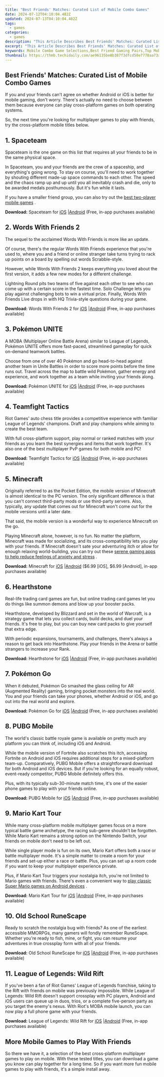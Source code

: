 ```yaml
---
title: "Best Friends' Matches: Curated List of Mobile Combo Games"
date: 2024-07-12T04:10:04.482Z
updated: 2024-07-13T04:10:04.482Z
tags:
  - games
categories:
  - games
description: "This Article Describes Best Friends' Matches: Curated List of Mobile Combo Games"
excerpt: "This Article Describes Best Friends' Matches: Curated List of Mobile Combo Games"
keywords: Mobile Combo Game Selections,Best Friend Gaming Pairs,Top Mobile Duo Games,Ideal Phone Game Couples,Curated Mobile Game Matchups,Premium Mobile Gaming Buddies,High-Quality Friends' Mobile Games
thumbnail: https://thmb.techidaily.com/ae96135be8b387f3dfcd58e7778aa73a8a480a5ecd8a0532a8cb17367d809b46.jpg
---
```


## Best Friends' Matches: Curated List of Mobile Combo Games

 If you and your friends can't agree on whether Android or iOS is better for mobile gaming, don't worry. There's actually no need to choose between them because everyone can play cross-platform games on both operating systems.

 So, the next time you're looking for multiplayer games to play with friends, try the cross-platform mobile titles below.

## 1\. Spaceteam

 Spaceteam is the one game on this list that requires all your friends to be in the same physical space.

 In Spaceteam, you and your friends are the crew of a spaceship, and everything's going wrong. To stay on course, you'll need to work together by shouting different made-up space commands to each other. The speed and the chaos ramp up and up until you all inevitably crash and die, only to be awarded medals posthumously. But it's fun while it lasts.

 If you have a smaller friend group, you can also try out the [best two-player mobile games](https://www.makeuseof.com/tag/best-two-player-mobile-games/) .

**Download:** Spaceteam for [iOS](https://apps.apple.com/app/spaceteam/id570510529) |[Android](https://www.anrdoezrs.net/links/7251228/type/dlg/sid/UUmuoUeUpU34763/https://play.google.com/store/apps/details?id=com.sleepingbeastgames.spaceteam) (Free, in-app purchases available)

## 2\. Words With Friends 2

The sequel to the acclaimed Words With Friends is more like an update.

 Of course, there's the regular Words With Friends experience that you're used to, where you and a friend or online stranger take turns trying to rack up points on a board by spelling out words Scrabble-style.

 However, while Words With Friends 2 keeps everything you loved about the first version, it adds a few new modes for a different challenge.

 Lightning Round pits two teams of five against each other to see who can come up with a certain score in the fastest time. Solo Challenge lets you play against challenging bots to win a virtual prize. Finally, Words With Friends Live drops in with HQ Trivia-style questions during your game.

**Download:** Words With Friends 2 for [iOS](https://apps.apple.com/app/words-with-friends-2-word-game/id1196764367) |[Android](https://www.anrdoezrs.net/links/7251228/type/dlg/sid/UUmuoUeUpU34763/https://play.google.com/store/apps/details?id=com.zynga.words3) (Free, in-app purchases available)

## 3\. Pokémon UNITE

 A MOBA (Multiplayer Online Battle Arena) similar to League of Legends, Pokémon UNITE offers more fast-paced, streamlined gameplay for quick on-demand teamwork battles.

 Choose from one of over 40 Pokémon and go head-to-head against another team in Unite Battles in order to score more points before the time runs out. Travel across the map to battle wild Pokémon, gather energy and experience, and work together as a team while inviting your friends along.

**Download:** Pokémon UNITE for [iOS](https://apps.apple.com/us/app/pok%C3%A9mon-unite/id1512321575) |[Android](https://www.anrdoezrs.net/links/7251228/type/dlg/sid/UUmuoUeUpU34763/https://play.google.com/store/apps/details?id=jp.pokemon.pokemonunite) (Free, in-app purchases available)

## 4\. Teamfight Tactics

 Riot Games' auto chess title provides a competitive experience with familiar League of Legends' champions. Draft and play champions while aiming to create the best team.

 With full cross-platform support, play normal or ranked matches with your friends as you learn the best synergies and items that work together. It's also one of the best multiplayer PvP games for both mobile and PC!

**Download:** Teamfight Tactics for [iOS](https://apps.apple.com/app/tft-teamfight-tactics/id1480616748) |[Android](https://www.anrdoezrs.net/links/7251228/type/dlg/sid/UUmuoUeUpU34763/https://play.google.com/store/apps/details?id=com.riotgames.league.teamfighttactics) (Free, in-app purchases available)

## 5\. Minecraft

 Originally referred to as the Pocket Edition, the mobile version of Minecraft is almost identical to the PC version. The only significant difference is that you can't connect third-party mods or use third-party servers. Also, typically, any update that comes out for Minecraft won't come out for the mobile versions until a later date.

 That said, the mobile version is a wonderful way to experience Minecraft on the go.

 Playing Minecraft alone, however, is no fun. No matter the platform, Minecraft was made for socializing, and its cross-compatibility lets you play with your friends. If Minecraft doesn't sate your adventuring itch or allow for enough relaxing world-building, you can try out these [serene gaming apps to help reduce feelings of anxiety and stress](https://www.makeuseof.com/serene-gaming-apps-reduce-anxiety-stress/) .

**Download:** Minecraft for [iOS](https://apps.apple.com/app/minecraft/id479516143) |[Android](https://www.anrdoezrs.net/links/7251228/type/dlg/sid/UUmuoUeUpU34763/https://play.google.com/store/apps/details?id=com.mojang.minecraftpe) ($6.99 \[iOS\], $6.99 \[Android\], in-app purchases available)

## 6\. Hearthstone

 Real-life trading card games are fun, but online trading card games let you do things like summon demons and blow up your booster packs.

 Hearthstone, developed by Blizzard and set in the world of Warcraft, is a strategy game that lets you collect cards, build decks, and duel your friends. It's free to play, but you can buy new card packs to give yourself that extra edge.

 With periodic expansions, tournaments, and challenges, there's always a reason to get back into Hearthstone. Play your friends in the Arena or battle strangers to increase your Rank.

**Download:** Hearthstone for [iOS](https://apps.apple.com/app/hearthstone/id625257520) |[Android](https://www.anrdoezrs.net/links/7251228/type/dlg/sid/UUmuoUeUpU34763/https://play.google.com/store/apps/details?id=com.blizzard.wtcg.hearthstone) (Free, in-app purchases available)

## 7\. Pokémon Go

 When it debuted, Pokémon Go smashed the glass ceiling for AR (Augmented Reality) gaming, bringing pocket monsters into the real world. You and your friends can take your phones, whether Android or iOS, and go out into the real world and explore.

**Download:** Pokémon Go for [iOS](https://apps.apple.com/app/pok%C3%A9mon-go/id1094591345) |[Android](https://www.anrdoezrs.net/links/7251228/type/dlg/sid/UUmuoUeUpU34763/https://play.google.com/store/apps/details?id=com.nianticlabs.pokemongo) (Free, in-app purchases available)

## 8\. PUBG Mobile

 The world's classic battle royale game is available on pretty much any platform you can think of, including iOS and Android.

 While the mobile version of Fortnite also scratches this itch, accessing Fortnite on Android and iOS requires additional steps for a mixed-platform team-up. Comparatively, PUBG Mobile offers a straightforward download for both Android and iOS devices. But if you're looking for an equally robust, event-ready competitor, PUBG Mobile definitely offers this.

 Plus, with its typically sub-30-minute match time, it's one of the easier phone games to play with your friends online.

**Download:** PUBG Mobile for [iOS](https://apps.apple.com/app/pubg-mobile-arcane/id1330123889) |[Android](https://www.anrdoezrs.net/links/7251228/type/dlg/sid/UUmuoUeUpU34763/https://play.google.com/store/apps/details?id=com.tencent.ig) (Free, in-app purchases available)

## 9\. Mario Kart Tour

 While many cross-platform mobile multiplayer games focus on a more typical battle game archetype, the racing sub-genre shouldn't be forgotten. While Mario Kart remains a strong option on the Nintendo Switch, your friends on mobile don't need to be left out.

 While single player mode is fun on its own, Mario Kart offers both a race or battle multiplayer mode. It's a simple matter to create a room for your friends and set-up either a race or battle. Plus, you can set up a room code if you want to keep your multiplayer experience private.

 Plus, if Mario Kart Tour triggers your nostalgia itch, you're not limited to Mario games with friends. There's even a convenient way to [play classic Super Mario games on Android devices](https://www.makeuseof.com/play-classic-mario-games-android/) .

**Download:** Mario Kart Tour for [iOS](https://apps.apple.com/us/app/mario-kart-tour/id1293634699) |[Android](https://www.anrdoezrs.net/links/7251228/type/dlg/sid/UUmuoUeUpU34763/https://play.google.com/store/apps/details?id=com.nintendo.zaka) (Free, in-app purchases available)

## 10\. Old School RuneScape

 Ready to scratch the nostalgia bug with friends? As one of the earliest accessible MMORPGs, many gamers will fondly remember RuneScape. Whether you're ready to fish, mine, or fight, you can resume your adventures in true crossplay form with all of your friends.

**Download:** Old School RuneScape for [iOS](https://apps.apple.com/app/apple-store/id1269648762) |[Android](https://www.anrdoezrs.net/links/7251228/type/dlg/sid/UUmuoUeUpU34763/https://play.google.com/store/apps/details?id=com.jagex.oldscape.android) (Free, in-app purchases available)

## 11\. League of Legends: Wild Rift

 If you've been a fan of Riot Games' League of Legends franchise, taking to the Rift with friends on mobile was previously impossible. While League of Legends: Wild Rift doesn't support crossplay with PC players, Android and iOS users can queue up in duos, trios, or a complete five-person party as you target the enemy's nexus. With Riot's MOBA mobile launch, you can now play a full phone game with your friends.

**Download:** League of Legends: Wild Rift for [iOS](https://apps.apple.com/app/league-of-legends-wild-rift/id1480616990) |[Android](https://www.anrdoezrs.net/links/7251228/type/dlg/sid/UUmuoUeUpU34763/https://play.google.com/store/apps/details?id=com.riotgames.league.wildrift) (Free, in-app purchases available)

## More Mobile Games to Play With Friends

 So there we have it, a selection of the best cross-platform multiplayer games to play on mobile. With these tested titles, you can download a game you know can play together for a long time. So if you want more fun mobile games to play with friends, it's a simple install away.


<ins class="adsbygoogle"
     style="display:block"
     data-ad-format="autorelaxed"
     data-ad-client="ca-pub-7571918770474297"
     data-ad-slot="1223367746"></ins>



<ins class="adsbygoogle"
     style="display:block"
     data-ad-client="ca-pub-7571918770474297"
     data-ad-slot="8358498916"
     data-ad-format="auto"
     data-full-width-responsive="true"></ins>




